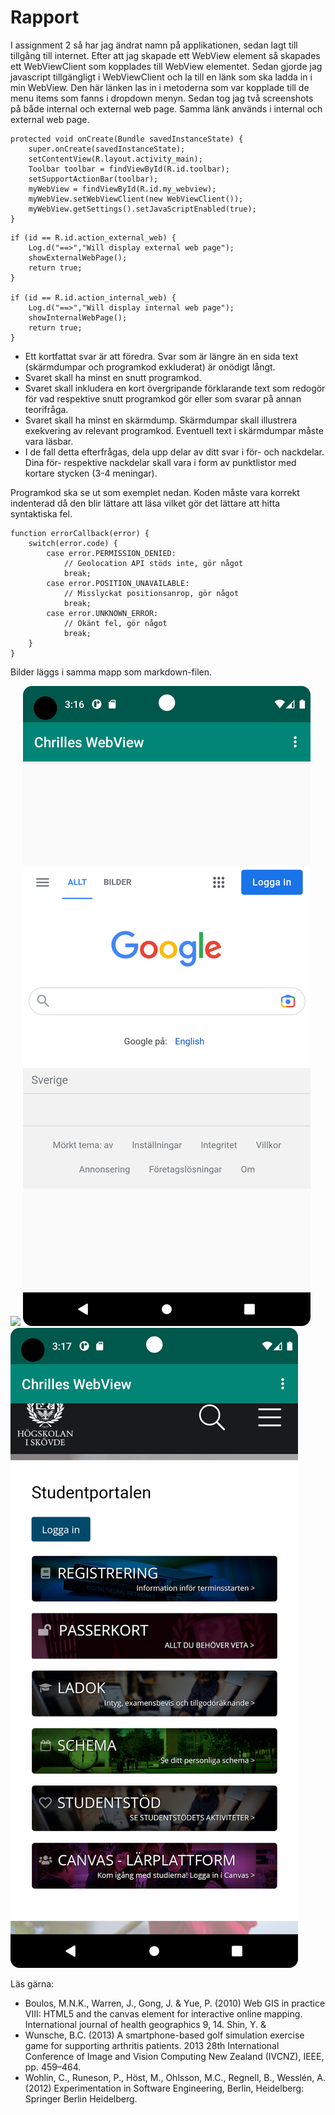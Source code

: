 
# Rapport

I assignment 2 så har jag ändrat namn på applikationen, sedan lagt till tillgång till internet.
Efter att jag skapade ett WebView element så skapades ett WebViewClient som kopplades till WebView
elementet. Sedan gjorde jag javascript tillgängligt i WebViewClient och la till en länk som ska
ladda in i min WebView. Den här länken las in i metoderna som var kopplade till de menu items som
fanns i dropdown menyn. Sedan tog jag två screenshots på både internal och external web page.
Samma länk används i internal och external web page.

```
protected void onCreate(Bundle savedInstanceState) {
    super.onCreate(savedInstanceState);
    setContentView(R.layout.activity_main);
    Toolbar toolbar = findViewById(R.id.toolbar);
    setSupportActionBar(toolbar);
    myWebView = findViewById(R.id.my_webview);
    myWebView.setWebViewClient(new WebViewClient());
    myWebView.getSettings().setJavaScriptEnabled(true);
}
```
```
if (id == R.id.action_external_web) {
    Log.d("==>","Will display external web page");
    showExternalWebPage();
    return true;
}

if (id == R.id.action_internal_web) {
    Log.d("==>","Will display internal web page");
    showInternalWebPage();
    return true;
}
```

- Ett kortfattat svar är att föredra. Svar som är längre än en sida text (skärmdumpar och programkod exkluderat) är onödigt långt.
- Svaret skall ha minst en snutt programkod.
- Svaret skall inkludera en kort övergripande förklarande text som redogör för vad respektive snutt programkod gör eller som svarar på annan teorifråga.
- Svaret skall ha minst en skärmdump. Skärmdumpar skall illustrera exekvering av relevant programkod. Eventuell text i skärmdumpar måste vara läsbar.
- I de fall detta efterfrågas, dela upp delar av ditt svar i för- och nackdelar. Dina för- respektive nackdelar skall vara i form av punktlistor med kortare stycken (3-4 meningar).

Programkod ska se ut som exemplet nedan. Koden måste vara korrekt indenterad då den blir lättare att läsa vilket gör det lättare att hitta syntaktiska fel.

```
function errorCallback(error) {
    switch(error.code) {
        case error.PERMISSION_DENIED:
            // Geolocation API stöds inte, gör något
            break;
        case error.POSITION_UNAVAILABLE:
            // Misslyckat positionsanrop, gör något
            break;
        case error.UNKNOWN_ERROR:
            // Okänt fel, gör något
            break;
    }
}
```

Bilder läggs i samma mapp som markdown-filen.

![](android.png)
![](Screenshot_20230425_151656.png)
![](Screenshot_20230425_151714.png)

Läs gärna:

- Boulos, M.N.K., Warren, J., Gong, J. & Yue, P. (2010) Web GIS in practice VIII: HTML5 and the canvas element for interactive online mapping. International journal of health geographics 9, 14. Shin, Y. &
- Wunsche, B.C. (2013) A smartphone-based golf simulation exercise game for supporting arthritis patients. 2013 28th International Conference of Image and Vision Computing New Zealand (IVCNZ), IEEE, pp. 459–464.
- Wohlin, C., Runeson, P., Höst, M., Ohlsson, M.C., Regnell, B., Wesslén, A. (2012) Experimentation in Software Engineering, Berlin, Heidelberg: Springer Berlin Heidelberg.
